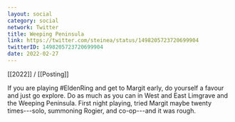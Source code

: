 ```yaml
---
layout: social
category: social
network: Twitter
title: Weeping Peninsula
link: https://twitter.com/steinea/status/1498205723720699904
twitterID: 1498205723720699904
date: 2022-02-27
---
```


[[2022]] / [[Posting]]

If you are playing #EldenRing and get to Margit early, do yourself a favour and just go explore. Do as much as you can in West and East Limgrave and the Weeping Peninsula. First night playing, tried Margit maybe twenty times---solo, summoning Rogier, and co-op---and it was rough.

